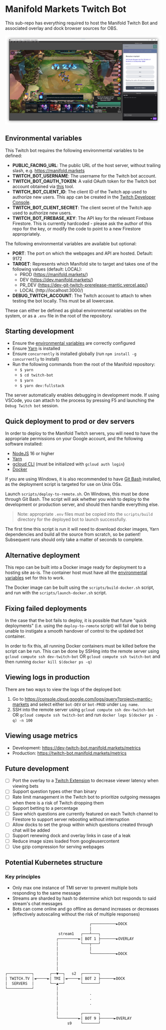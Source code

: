 # Manifold Markets Twitch Bot

This sub-repo has everything required to host the Manifold Twitch Bot and associated overlay and dock browser sources for OBS.

![OBS example](./docs/OBS.png)

## Environmental variables

This Twitch bot requires the following environmental variables to be defined:

- **PUBLIC_FACING_URL**: The public URL of the host server, without trailing slash, e.g. https://manifold.markets
- **TWITCH_BOT_USERNAME**: The username for the Twitch bot account.
- **TWITCH_BOT_OAUTH_TOKEN**: A valid OAuth token for the Twitch bot account obtained via [this](https://twitchapps.com/tmi) tool.
- **TWITCH_BOT_CLIENT_ID**: The client ID of the Twitch app used to authorize new users. This app can be created in the [Twitch Developer Console](https://dev.twitch.tv/console/app).
- **TWITCH_BOT_CLIENT_SECRET**: The client secret of the Twitch app used to authorize new users.
- **TWITCH_BOT_FIREBASE_KEY**: The API key for the relevant Firebase Firestore. This is currently hardcoded - please ask the author of this repo for the key, or modify the code to point to a new Firestore appropriately.

The following environmental variables are available but optional:

- **PORT**: The port on which the webpages and API are hosted. Default: 9172
- **TARGET**: Represents which Manifold site to target and takes one of the following values (default: LOCAL):
  - PROD (https://manifold.markets/)
  - DEV (https://dev.manifold.markets/)
  - PR_DEV (https://dev-git-twitch-prerelease-mantic.vercel.app/)
  - LOCAL (http://localhost:3000/)
- **DEBUG_TWITCH_ACCOUNT**: The Twitch account to attach to when testing the bot locally. This must be all lowercase.

These can either be defined as global environmental variables on the system, or as a `.env` file in the root of the repository.

## Starting development

- Ensure the [environmental variables](#environmental-variables) are correctly configured
- Ensure [Yarn](https://classic.yarnpkg.com/lang/en/docs/install/#windows-stable) is installed
- Ensure `concurrently` is installed globally (run `npm install -g concurrently` to install)
- Run the following commands from the root of the Manifold repository:
  - `$ yarn`
  - `$ cd twitch-bot`
  - `$ yarn`
  - `$ yarn dev:fullstack`

The server automatically enables debugging in development mode. If using VSCode, you can attach to the process by pressing F5 and launching the `Debug Twitch bot` session.

## Quick deployment to prod or dev servers

In order to deploy to the Manifold Twitch servers, you will need to have the appropriate permissions on your Google account, and the following software installed:

- [NodeJS](https://nodejs.org/en/download/current/) 16 or higher
- [Yarn](https://classic.yarnpkg.com/lang/en/docs/install/#windows-stable)
- [gcloud CLI](https://cloud.google.com/sdk/docs/install) (must be initialized with `gcloud auth login`)
- [Docker](https://docs.docker.com/get-docker/)

If you are using Windows, it is also recommended to have [Git Bash](https://git-scm.com/downloads) installed, as the deployment script is targeted for use on Unix OSs.

Launch `scripts/deploy-to-remote.sh`. On Windows, this must be done through Git Bash. The script will ask whether you wish to deploy to the development or production server, and should then handle everything else.

> Note: appropriate `.env` files must be copied into the `scripts/build` directory for the deployed bot to launch successfully.

The first time this script is run it will need to download docker images, Yarn dependencies and build all the source from scratch, so be patient! Subsequent runs should only take a matter of seconds to complete.

## Alternative deployment

This repo can be built into a Docker image ready for deployment to a hosting site as-is. The container host must have all the [environmental variables](#environmental-variables) set for this to work.

The Docker image can be built using the `scripts/build-docker.sh` script, and run with the `scripts/launch-docker.sh` script.

## Fixing failed deployments

In the case that the bot fails to deploy, it is possible that future "quick deployments" (i.e. using the `deploy-to-remote` script) will fail due to being unable to instigate a smooth handover of control to the updated bot container.

In order to fix this, all running Docker containers must be killed before the script can be run. This can be done by SSHing into the remote server using `gcloud compute ssh dev-twitch-bot` OR `gcloud compute ssh twitch-bot` and then running `docker kill $(docker ps -q)`

## Viewing logs in production

There are two ways to view the logs of the deployed bot:

1.  Go to https://console.cloud.google.com/logs/query?project=mantic-markets and select either `bot-DEV` or `bot-PROD` under `Log name`.
2.  SSH into the remote server using `gcloud compute ssh dev-twitch-bot` OR `gcloud compute ssh twitch-bot` and run `docker logs $(docker ps -q) -n 100`

## Viewing usage metrics

- Development: https://dev-twitch-bot.manifold.markets/metrics
- Production: https://twitch-bot.manifold.markets/metrics

## Future development

- [ ] Port the overlay to a [Twitch Extension](https://www.twitch.tv/p/en/extensions/) to decrease viewer latency when viewing bets
- [ ] Support question types other than binary
- [ ] Rate limit management in the Twitch bot to prioritize outgoing messages when there is a risk of Twitch dropping them
- [ ] Support betting to a percentage
- [ ] Save which questions are currently featured on each Twitch channel to Firestore to support server rebooting without interruption
- [ ] Allow docks to set the group within which questions created through chat will be added
- [ ] Support renewing dock and overlay links in case of a leak
- [ ] Reduce image sizes loaded from googleusercontent
- [ ] Use gzip compression for serving webpages

## Potential Kubernetes structure

### Key principles

- Only max one instance of TMI server to prevent multiple bots responding to the same message
- Streams are sharded by hash to determine which bot responds to said stream's chat messages
- Bots can come online and go offline as demand increases or decreases (effectively autoscaling without the risk of multiple responses)

```
                                      ┌───────────►DOCK
                                      │
                        stream1   ┌───┴───┐
                       ┌─────────►│ BOT 1 ├───────►OVERLAY
                       │          └───┬───┘
                       │              │
                       │              └───────────►DOCK
                       │
                       │
                       │
┌───────────┐       ┌──▼──┐   s2  ┌───────┐
│ TWITCH.TV │◄─────►│ TMI │◄─────►│ BOT 2 ├──────►DOCK
│  SERVERS  │       └──▲──┘       └───────┘
└───────────┘          │
                       │              .
                       │              .
                       │              .
                       │
                       │          ┌───────┐
                       └─────────►│ BOT 9 ├──────►OVERLAY
                            s9    └───────┘
```
